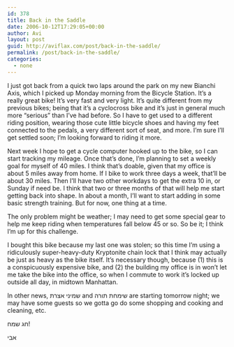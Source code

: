 ```yaml
---
id: 378
title: Back in the Saddle
date: 2006-10-12T17:29:05+00:00
author: Avi
layout: post
guid: http://aviflax.com/post/back-in-the-saddle/
permalink: /post/back-in-the-saddle/
categories:
  - none
---
```

I just got back from a quick two laps around the park on my new Bianchi Axis, which I picked up Monday morning from the Bicycle Station. It&#8217;s a really great bike! It&#8217;s very fast and very light. It&#8217;s quite different from my previous bikes; being that it&#8217;s a cyclocross bike and it&#8217;s just in general much more &#8220;serious&#8221; than I&#8217;ve had before. So I have to get used to a different riding position, wearing those cute little bicycle shoes and having my feet connected to the pedals, a very different sort of seat, and more. I&#8217;m sure I&#8217;ll get settled soon; I&#8217;m looking forward to riding it more.

Next week I hope to get a cycle computer hooked up to the bike, so I can start tracking my mileage. Once that&#8217;s done, I&#8217;m planning to set a weekly goal for myself of 40 miles. I think that&#8217;s doable, given that my office is about 5 miles away from home. If I bike to work three days a week, that&#8217;ll be about 30 miles. Then I&#8217;ll have two other workdays to get the extra 10 in, or Sunday if need be. I think that two or three months of that will help me start getting back into shape. In about a month, I&#8217;ll want to start adding in some basic strength training. But for now, one thing at a time.

The only problem might be weather; I may need to get some special gear to help me keep riding when temperatures fall below 45 or so. So be it; I think I&#8217;m up for this challenge.

I bought this bike because my last one was stolen; so this time I&#8217;m using a ridiculously super-heavy-duty Kryptonite chain lock that I think may actually be just as heavy as the bike itself. It&#8217;s necessary though, because (1) this is a conspicuously expensive bike, and (2) the building my office is in won&#8217;t let me take the bike into the office, so when I commute to work it&#8217;s locked up outside all day, in midtown Manhattan.

In other news, שמיני אצרת and שימחת תורה are starting tomorrow night; we may have some guests so we gotta go do some shopping and cooking and cleaning, etc.

חג שמח!
  
אבי